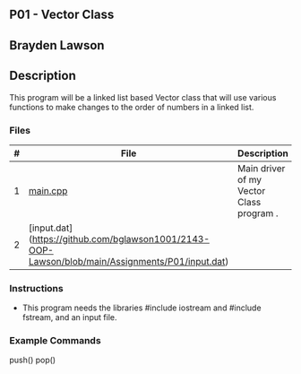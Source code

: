 ## P01 - Vector Class
## Brayden Lawson
## Description 

This program will be a linked list based Vector class that will use various functions
to make changes to the order of numbers in a linked list.

### Files

|   #   | File     | Description                      |
| :---: | -------- | -------------------------------- |
|   1   | [main.cpp](https://github.com/bglawson1001/2143-OOP-Lawson/blob/main/Assignments/P01/main.cpp) | Main driver of my Vector Class program . |
|    2  |   [input.dat] (https://github.com/bglawson1001/2143-OOP-Lawson/blob/main/Assignments/P01/input.dat)


### Instructions

- This program needs the libraries #include iostream and
#include fstream, and an input file.

### Example Commands

push()
pop()
